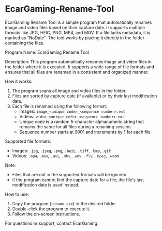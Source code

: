 # EcarGaming-Rename-Tool
EcarGaming Rename Tool is a simple program that automatically renames image and video files based on their capture date. It supports multiple formats like JPG, HEIC, PNG, MP4, and MOV. If a file lacks metadata, it is marked as "NoDate". The tool works by placing it directly in the folder containing the files.


Program Name: EcarGaming Rename Tool

Description:
This program automatically renames image and video files in the folder where it is executed. It supports a wide range of file formats and ensures that all files are renamed in a consistent and organized manner.

How it works:
1. The program scans all image and video files in the folder.
2. Files are sorted by capture date (if available) or by their last modification date.
3. Each file is renamed using the following format:
   - Images: `image_<unique code>_<sequence number>.ext`
   - Videos: `video_<unique code>_<sequence number>.ext`
   - Unique code is a random 5-character alphanumeric string that remains the same for all files during a renaming session.
   - Sequence number starts at 0001 and increments by 1 for each file.

Supported file formats:
- Images: `.jpg`, `.jpeg`, `.png`, `.heic`, `.tiff`, `.bmp`, `.gif`
- Videos: `.mp4`, `.mov`, `.avi`, `.mkv`, `.wmv`, `.flv`, `.mpeg`, `.webm`

Note:
- Files that are not in the supported formats will be ignored.
- If the program cannot find the capture date for a file, the file's last modification date is used instead.

How to use:
1. Copy the program (`rename.exe`) to the desired folder.
2. Double-click the program to execute it.
3. Follow the on-screen instructions.

For questions or support, contact EcarGaming.
